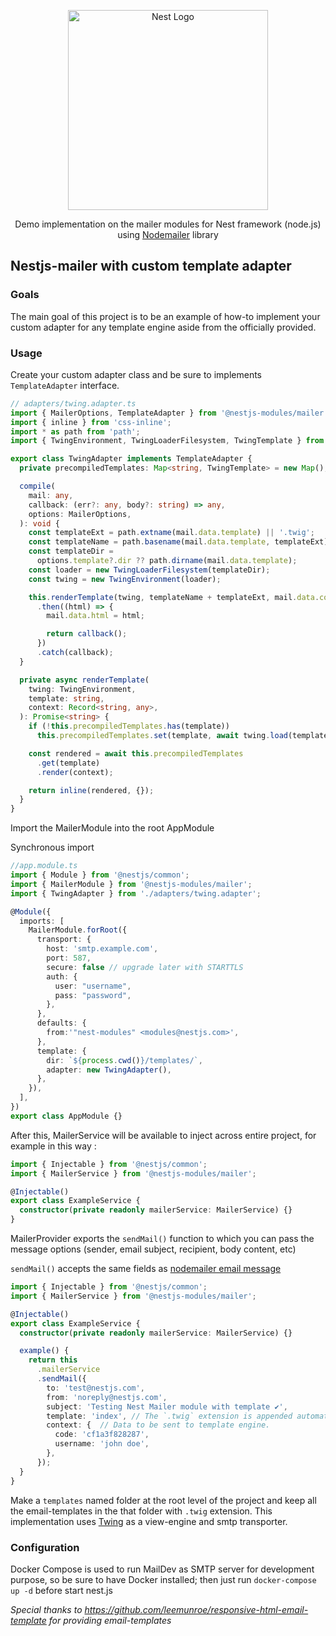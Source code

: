 <p align="center">
  <a href="http://nestjs.com/" target="blank">
    <img src="https://nestjs.com/img/logo_text.svg" width="320" alt="Nest Logo" />
  </a>
</p>

<p align="center">
  Demo implementation on the mailer modules for Nest framework (node.js) using <a href="https://nodemailer.com/">Nodemailer</a> library
</p>

## Nestjs-mailer with custom template adapter

### Goals

The main goal of this project is to be an example of how-to implement your custom adapter for any template engine aside from the officially provided.

### Usage

Create your custom adapter class and be sure to implements `TemplateAdapter` interface.

```typescript
// adapters/twing.adapter.ts
import { MailerOptions, TemplateAdapter } from '@nestjs-modules/mailer';
import { inline } from 'css-inline';
import * as path from 'path';
import { TwingEnvironment, TwingLoaderFilesystem, TwingTemplate } from 'twing';

export class TwingAdapter implements TemplateAdapter {
  private precompiledTemplates: Map<string, TwingTemplate> = new Map();

  compile(
    mail: any,
    callback: (err?: any, body?: string) => any,
    options: MailerOptions,
  ): void {
    const templateExt = path.extname(mail.data.template) || '.twig';
    const templateName = path.basename(mail.data.template, templateExt);
    const templateDir =
      options.template?.dir ?? path.dirname(mail.data.template);
    const loader = new TwingLoaderFilesystem(templateDir);
    const twing = new TwingEnvironment(loader);

    this.renderTemplate(twing, templateName + templateExt, mail.data.context)
      .then((html) => {
        mail.data.html = html;

        return callback();
      })
      .catch(callback);
  }

  private async renderTemplate(
    twing: TwingEnvironment,
    template: string,
    context: Record<string, any>,
  ): Promise<string> {
    if (!this.precompiledTemplates.has(template))
      this.precompiledTemplates.set(template, await twing.load(template));

    const rendered = await this.precompiledTemplates
      .get(template)
      .render(context);

    return inline(rendered, {});
  }
}
```


Import the MailerModule into the root AppModule

Synchronous import

```typescript
//app.module.ts
import { Module } from '@nestjs/common';
import { MailerModule } from '@nestjs-modules/mailer';
import { TwingAdapter } from './adapters/twing.adapter';

@Module({
  imports: [
    MailerModule.forRoot({
      transport: {
        host: 'smtp.example.com',
        port: 587,
        secure: false // upgrade later with STARTTLS
        auth: {
          user: "username",
          pass: "password",
        },
      },
      defaults: {
        from:'"nest-modules" <modules@nestjs.com>',
      },
      template: {
        dir: `${process.cwd()}/templates/`,
        adapter: new TwingAdapter(),
      },
    }),
  ],
})
export class AppModule {}
```

After this, MailerService will be available to inject across entire project, for example in this way : 

```typescript
import { Injectable } from '@nestjs/common';
import { MailerService } from '@nestjs-modules/mailer';

@Injectable()
export class ExampleService {
  constructor(private readonly mailerService: MailerService) {}
}
```

MailerProvider exports the `sendMail()` function to which you can pass the message options (sender, email subject, recipient, body content, etc)

`sendMail()` accepts the same fields as [nodemailer email message](https://nodemailer.com/message/)

```typescript
import { Injectable } from '@nestjs/common';
import { MailerService } from '@nestjs-modules/mailer';

@Injectable()
export class ExampleService {
  constructor(private readonly mailerService: MailerService) {}

  example() {
    return this
      .mailerService
      .sendMail({
        to: 'test@nestjs.com',
        from: 'noreply@nestjs.com',
        subject: 'Testing Nest Mailer module with template ✔',
        template: 'index', // The `.twig` extension is appended automatically.
        context: {  // Data to be sent to template engine.
          code: 'cf1a3f828287',
          username: 'john doe',
        },
      });
  }
}
```

Make a `templates` named folder at the root level of the project and keep all the email-templates in the that folder with `.twig` extension.
This implementation uses [Twing](https://nightlycommit.github.io/twing/) as a view-engine and smtp transporter.


### Configuration

Docker Compose is used to run MailDev as SMTP server for development purpose, so be sure to have Docker installed; then just run ``docker-compose up -d`` before start nest.js

*Special thanks to https://github.com/leemunroe/responsive-html-email-template for providing email-templates*

